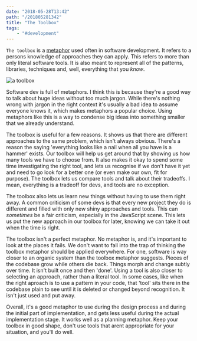 ```yaml
---
date: "2018-05-28T13:42"
path: "/201805281342"
title: "The Toolbox"
tags:
    - "#development"
---
```


`The toolbox` is a [metaphor](/201806071745) used often in software development. It refers to a persons knowledge of approaches they can apply. This refers to more than only literal software tools. It is also meant to represent all of the patterns, libraries, techniques and, well, everything that you _know_.

<img src="/201805281342/toolbox.png" alt="a toolbox" />

Software dev is full of metaphors. I think this is because they're a good way to talk about huge ideas without too much jargon. While there's nothing wrong with jargon in the right context it's usually a bad idea to assume everyone knows it, which makes metaphors a popular choice. Using metaphors like this is a way to condense big ideas into something smaller that we already understand.

The toolbox is useful for a few reasons. It shows us that there are different approaches to the same problem, which isn't always obvious. There's a reason the saying 'everything looks like a nail when all you have is a hammer' exists. Our toolbox will help us get around that by showing us how many tools we have to choose from. It also makes it okay to spend some time investigating the right tool, and lets us recognise if we don't have it yet and need to go look for a better one (or even make our own, fit for purpose). The toolbox lets us compare tools and talk about their tradeoffs. I mean, everything is a tradeoff for devs, and tools are no exception.

The toolbox also lets us learn new things without having to use them right away. A common criticism of some devs is that every new project they do is different and filled with only new shiny approaches and tools. This can _sometimes_ be a fair criticism, especially in the JavaScript scene. This lets us put the new approach in our toolbox for later, knowing we can take it out when the time is right.

The toolbox isn't a perfect metaphor. No metaphor is, and it's important to look at the places it fails. We don't want to fall into the trap of thinking the toolbox metaphor should be applied everywhere. For one, software is way closer to an organic system than the toolbox metaphor suggests. Pieces of the codebase grow while others die back. Things morph and change subtly over time. It isn't built once and then 'done'. Using a tool is also closer to selecting an approach, rather than a literal tool. In some cases, like when the right aproach is to use a pattern in your code, that 'tool' sits there in the codebase plain to see until it is deleted or changed beyond recognition. It isn't just used and put away.

Overall, it's a good metaphor to use during the design process and during the initial part of implementation, and gets less useful during the actual implementation stage. It works well as a planning metaphor. Keep your toolbox in good shape, don't use tools that arent appropriate for your situation, and you'll do well.
